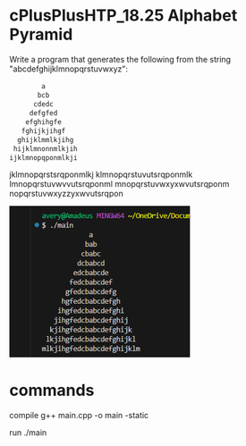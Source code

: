 # cPlusPlusHTP_18.25 Alphabet Pyramid

Write a program that generates the following from the string "abcdefghijklmnopqrstuvwxyz":


            a
           bcb
          cdedc
         defgfed
        efghihgfe
       fghijkjihgf
      ghijklmmlkjihg
     hijklmnonnmlkjih
    ijklmnopqponmlkji
   jklmnopqrstsrqponmlkj
  klmnopqrstuvutsrqponmlk
 lmnopqrstuvwvvutsrqponml
mnopqrstuvwxyxwvutsrqponm
nopqrstuvwxyzzyxwvutsrqpon


![alt text](image.png)




# commands
compile
g++ main.cpp -o main -static

run
./main
